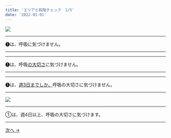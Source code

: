```yaml
---
title: 'エリアと段階チェック　1/5'
date: '2022-01-01'
---
```

![](/images/01_1.jpg)
***
➊は、呼吸に気づけません。  
***
***
➊は、呼吸[の大切さ]()に気づけません。   
***
***
➊は、[週3日までしか、]()呼吸の大切さに気づけません。  
***
![](/images/01_2.jpg)
***
①は、週4日以上、呼吸の大切さに気づけます。
***
[ 次へ → ](/posts/0-1122)
